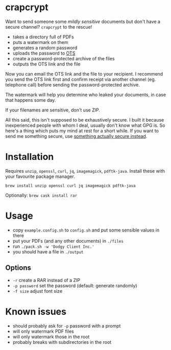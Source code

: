 # crapcrypt

Want to send someone some *mildly sensitive* documents but don't have a secure channel? `crapcrypt` to the rescue!

* takes a directory full of PDFs
* puts a watermark on them
* generates a random password
* uploads the password to [OTS](onetimesecret.com)
* create a password-protected archive of the files
* outputs the OTS link and the file

Now you can email the OTS link and the file to your recipient. I recommend you send the OTS link first and confirm receipt via another channel (eg. telephone call) before sending the password-protected archive.

The watermark will help you determine who leaked your documents, in case that happens some day.

If your filenames are sensitive, don't use ZIP.

All this said, this isn't supposed to be exhaustively secure. I built it because inexperienced people with whom I deal, usually don't know what GPG is. So here's a thing which puts my mind at rest for a short while. If you want to send me something secure, use [something actually secure instead](https://keys.openpgp.org/vks/v1/by-fingerprint/C8872120B641DC51234831BF920BA69184F6C143).

# Installation

Requires `unzip`, `openssl`, `curl`, `jq`, `imagemagick`, `pdftk-java`. Install these with your favourite package manager.

```brew install unzip openssl curl jq imagemagick pdftk-java```

Optionally:
```brew cask install rar```

# Usage

* copy `example.config.sh` to `config.sh` and put some sensible values in there
* put your PDFs (and any other documents) in `./files`
* run `./pack.sh -w 'Dodgy Client Inc.'`
* you should have a file in `./output`

## Options
* `-r` create a RAR instead of a ZIP
* `-p password` set the password (default: generate randomly)
* `-f size` adjust font size

# Known issues

* should probably ask for `-p` password with a prompt
* will only watermark PDF files
* will only watermark those in the root
* probably breaks with subdirectories in the root
